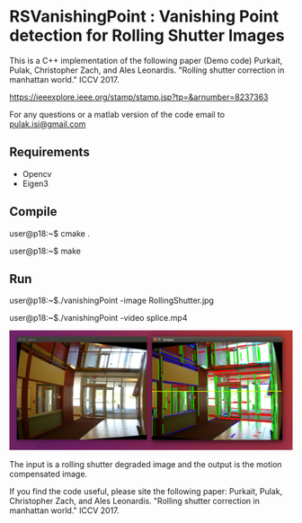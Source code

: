 # RSVanishingPoint : Vanishing Point detection for Rolling Shutter Images

This is a C++ implementation of the following paper (Demo code)
Purkait, Pulak, Christopher Zach, and Ales Leonardis. "Rolling shutter correction in manhattan world." ICCV 2017.

https://ieeexplore.ieee.org/stamp/stamp.jsp?tp=&arnumber=8237363

For any questions or a matlab version of the code email to pulak.isi@gmail.com 

## Requirements
* Opencv
* Eigen3 

## Compile 
user@p18:~$ cmake .

user@p18:~$ make 

## Run 
user@p18:~$./vanishingPoint -image RollingShutter.jpg 

user@p18:~$./vanishingPoint -video splice.mp4

![GitHub Logo](logo.png)

The input is a rolling shutter degraded image and the output is the motion compensated image. 

If you find the code useful, please site the following paper: 
Purkait, Pulak, Christopher Zach, and Ales Leonardis. "Rolling shutter correction in manhattan world." ICCV 2017.
